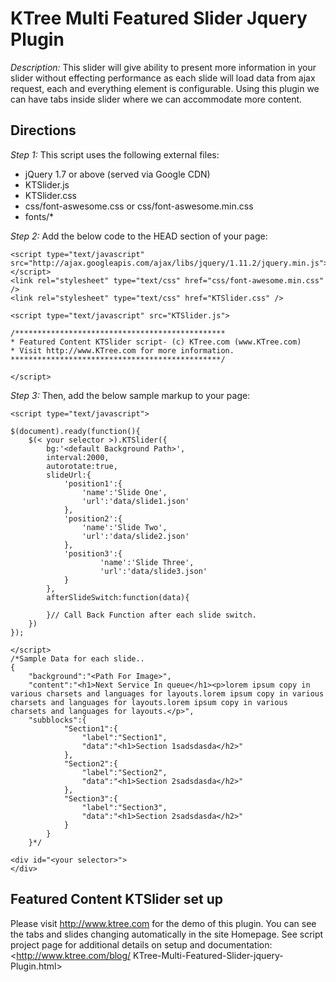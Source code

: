 # KTree Multi Featured Slider Jquery Plugin #

*Description:* This slider will give ability to present more information in your slider without effecting performance as each slide will load data from ajax request, each and everything element is configurable. Using this plugin we can have tabs inside slider where we can accommodate more content.

## Directions ##

*Step 1:* This script uses the following external files:

+ jQuery 1.7 or above (served via Google CDN)
+ KTSlider.js
+ KTSlider.css
+ css/font-aswesome.css or css/font-aswesome.min.css
+ fonts/*

*Step 2:* Add the below code to the HEAD section of your page:

	<script type="text/javascript" src="http://ajax.googleapis.com/ajax/libs/jquery/1.11.2/jquery.min.js"></script>
	<link rel="stylesheet" type="text/css" href="css/font-awesome.min.css" />
	<link rel="stylesheet" type="text/css" href="KTSlider.css" />

	<script type="text/javascript" src="KTSlider.js">

	/***********************************************
	* Featured Content KTSlider script- (c) KTree.com (www.KTree.com)
	* Visit http://www.KTree.com for more information.
	***********************************************/

	</script>


*Step 3:* Then, add the below sample markup to your page:

	<script type="text/javascript">

	$(document).ready(function(){
		$(< your selector >).KTSlider({
			bg:'<default Background Path>',
			interval:2000,
			autorotate:true,
			slideUrl:{
				'position1':{
					'name':'Slide One',
					'url':'data/slide1.json'
				},
				'position2':{
					'name':'Slide Two',
					'url':'data/slide2.json'
				},
				'position3':{
						'name':'Slide Three',
						'url':'data/slide3.json'
				}
			},
			afterSlideSwitch:function(data){

			}// Call Back Function after each slide switch.
		})
	});

	</script>
	/*Sample Data for each slide..
	{
		"background":"<Path For Image>",
		"content":"<h1>Next Service In queue</h1><p>lorem ipsum copy in various charsets and languages for layouts.lorem ipsum copy in various charsets and languages for layouts.lorem ipsum copy in various charsets and languages for layouts.</p>",
		"subblocks":{
				"Section1":{
					"label":"Section1",
					"data":"<h1>Section 1sadsdasda</h2>"
				},
				"Section2":{
					"label":"Section2",
					"data":"<h1>Section 2sadsdasda</h2>"
				},
				"Section3":{
					"label":"Section3",
					"data":"<h1>Section 2sadsdasda</h2>"
				}
			}
		}*/

	<div id="<your selector>">
	</div>

## Featured Content KTSlider set up ##

Please visit <http://www.ktree.com> for the demo of this plugin. You can see the tabs and slides changing automatically in the site Homepage. 
See script project page for additional details on setup and documentation:  <http://www.ktree.com/blog/ KTree-Multi-Featured-Slider-jquery-Plugin.html>
